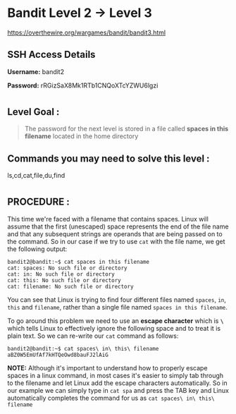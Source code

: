 # Bandit Level 2 -> Level 3 #

https://overthewire.org/wargames/bandit/bandit3.html

## SSH Access Details ##
**Username:**  bandit2

**Password:**  rRGizSaX8Mk1RTb1CNQoXTcYZWU6lgzi
#

## Level Goal : ##
>The password for the next level is stored in a file called **spaces in this filename** located in the home directory

## Commands you may need to solve this level : ##
ls,cd,cat,file,du,find
#  
## PROCEDURE : ##

This time we're faced with a filename that contains spaces.  Linux will assume that the first (unescaped) space represents the end of the file name and that any subsequent strings are operands that are being passed on to the command.  So in our case if we try to use `cat` with the file name, we get the following output:

```console
bandit2@bandit:~$ cat spaces in this filename
cat: spaces: No such file or directory
cat: in: No such file or directory
cat: this: No such file or directory
cat: filename: No such file or directory
```

You can see that Linux is trying to find four different files named `spaces`, `in`, `this` and `filename`, rather than a single file named `spaces in this filename`.  

To go around this problem we need to use an **escape character** which is **`\`** which tells Linux to effectively ignore the following space and to treat it is plain text.  So we can re-write our `cat` command as follows:

```console
bandit2@bandit:~$ cat spaces\ in\ this\ filename
aBZ0W5EmUfAf7kHTQeOwd8bauFJ2lAiG
```

**NOTE:**  Although it's important to understand how to properly escape spaces in a linux command, in most cases it's easier to simply tab through to the filename and let Linux add the escape characters automatically.  So in our example we can simply type in `cat spa` and press the TAB key and Linux automatically completes the command for us as `cat spaces\ in\ this\ filename`
